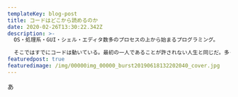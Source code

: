 ```yaml
---
templateKey: blog-post
title: コードはどこから読めるのか
date: 2020-02-26T13:30:22.342Z
description: >-
  OS・処理系・GUI・シェル・エディタ数多のプロセスの上から始まるプログラミング。

  そこではすでにコードは動いている。最初の一人であることが許されない人生と同じだ。多くの人にとってプログラムを初めて書く時にブラウザを開きHowToを調べることになるだろう。
featuredpost: true
featuredimage: /img/00000img_00000_burst20190618132202040_cover.jpg
---
```

あ
